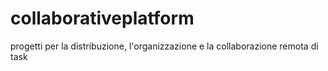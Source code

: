 # collaborativeplatform
progetti per la distribuzione, l'organizzazione e la collaborazione remota di task 
